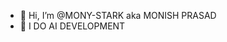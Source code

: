 - 👋 Hi, I’m @MONY-STARK aka MONISH PRASAD
- 👀 I DO AI DEVELOPMENT

<!---
MONY-STARK/MONY-STARK is a ✨ special ✨ repository because its `README.md` (this file) appears on your GitHub profile.
You can click the Preview link to take a look at your changes.
--->
